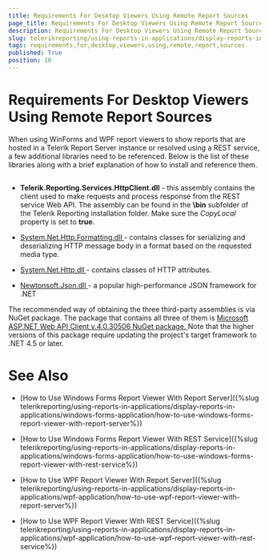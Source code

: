 ```yaml
---
title: Requirements For Desktop Viewers Using Remote Report Sources
page_title: Requirements For Desktop Viewers Using Remote Report Sources | for Telerik Reporting Documentation
description: Requirements For Desktop Viewers Using Remote Report Sources
slug: telerikreporting/using-reports-in-applications/display-reports-in-applications/requirements-for-desktop-viewers-using-remote-report-sources
tags: requirements,for,desktop,viewers,using,remote,report,sources
published: True
position: 10
---
```


# Requirements For Desktop Viewers Using Remote Report Sources



When using WinForms and WPF report viewers to show reports that are hosted in a Telerik Report Server instance or resolved using a REST service, a few additional libraries need to be referenced.
        Below is the list of these libraries along with a brief explanation of how to install and reference them.
      

## 

* __Telerik.Reporting.Services.HttpClient.dll__ - this assembly contains the client used to make requests
              and process response from the REST service Web API. The assembly can be found in the __\bin__ subfolder of the Telerik Reporting installation folder.
              Make sure the *CopyLocal* property is set to __true__.
            

* [
                  System.Net.Http.Formatting.dll
                ](
                  https://msdn.microsoft.com/en-us/library/system.net.http.formatting(v=vs.118).aspx
                )
              - contains classes for serializing and deserializing HTTP message body in a format based on the requested media type.
            

* [
                  System.Net.Http.dll
                ](
                  https://msdn.microsoft.com/en-us/library/system.net.http(v=vs.118).aspx
                )
              - contains classes of HTTP attributes.
            

* [
                  Newtonsoft.Json.dll
                ](
                  https://msdn.microsoft.com/en-us/library/system.net.http(v=vs.118).aspx
                )
              - a popular high-performance JSON framework for .NET
            

The recommended way of obtaining the three third-party assemblies is via NuGet package. The package that contains all three of them is
          [
              Microsoft ASP.NET Web API Client v.4.0.30506 NuGet package.
            ](
              https://www.nuget.org/packages/Microsoft.AspNet.WebApi.Client/4.0.30506
            )
          Note that the higher versions of this package require updating the project's target framework to .NET 4.5 or later.
        

# See Also

 * [How to Use Windows Forms Report Viewer With Report Server]({%slug telerikreporting/using-reports-in-applications/display-reports-in-applications/windows-forms-application/how-to-use-windows-forms-report-viewer-with-report-server%})

 * [How to Use Windows Forms Report Viewer With REST Service]({%slug telerikreporting/using-reports-in-applications/display-reports-in-applications/windows-forms-application/how-to-use-windows-forms-report-viewer-with-rest-service%})

 * [How to Use WPF Report Viewer With Report Server]({%slug telerikreporting/using-reports-in-applications/display-reports-in-applications/wpf-application/how-to-use-wpf-report-viewer-with-report-server%})

 * [How to Use WPF Report Viewer With REST Service]({%slug telerikreporting/using-reports-in-applications/display-reports-in-applications/wpf-application/how-to-use-wpf-report-viewer-with-rest-service%})
